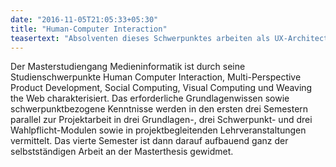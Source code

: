 ```yaml
---
date: "2016-11-05T21:05:33+05:30"
title: "Human-Computer Interaction"
teasertext: "Absolventen dieses Schwerpunktes arbeiten als UX-Architects, Interaction Designer oder in Positionen mit ähnlichen Rollenbezeichnungen."
---
```


Der Masterstudiengang Medieninformatik ist durch seine Studienschwerpunkte Human Computer Interaction, Multi-Perspective Product Development, Social Computing, Visual Computing und Weaving the Web charakterisiert. Das erforderliche Grundlagenwissen sowie schwerpunktbezogene Kenntnisse werden in den ersten drei Semestern parallel zur Projektarbeit in drei Grundlagen-, drei Schwerpunkt- und drei Wahlpflicht-Modulen sowie in projektbegleitenden Lehrveranstaltungen vermittelt. Das vierte Semester ist dann darauf aufbauend ganz der selbstständigen Arbeit an der Masterthesis gewidmet.
<!--more-->




